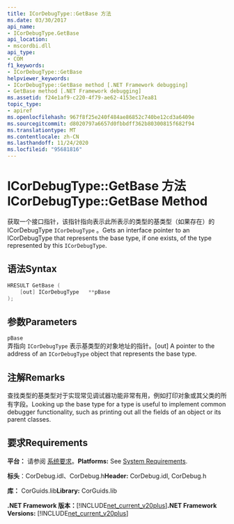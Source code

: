 ```yaml
---
title: ICorDebugType::GetBase 方法
ms.date: 03/30/2017
api_name:
- ICorDebugType.GetBase
api_location:
- mscordbi.dll
api_type:
- COM
f1_keywords:
- ICorDebugType::GetBase
helpviewer_keywords:
- ICorDebugType::GetBase method [.NET Framework debugging]
- GetBase method [.NET Framework debugging]
ms.assetid: f24e1af9-c220-4f79-ae62-4153ec17ea81
topic_type:
- apiref
ms.openlocfilehash: 967f8f25e240f484ae86852c740be12cd3a6409e
ms.sourcegitcommit: d8020797a6657d0fbbdff362b80300815f682f94
ms.translationtype: MT
ms.contentlocale: zh-CN
ms.lasthandoff: 11/24/2020
ms.locfileid: "95681816"
---
```

# <a name="icordebugtypegetbase-method"></a><span data-ttu-id="c459b-102">ICorDebugType::GetBase 方法</span><span class="sxs-lookup"><span data-stu-id="c459b-102">ICorDebugType::GetBase Method</span></span>

<span data-ttu-id="c459b-103">获取一个接口指针，该指针指向表示此所表示的类型的基类型（如果存在）的 ICorDebugType `ICorDebugType` 。</span><span class="sxs-lookup"><span data-stu-id="c459b-103">Gets an interface pointer to an ICorDebugType that represents the base type, if one exists, of the type represented by this `ICorDebugType`.</span></span>  
  
## <a name="syntax"></a><span data-ttu-id="c459b-104">语法</span><span class="sxs-lookup"><span data-stu-id="c459b-104">Syntax</span></span>  
  
```cpp  
HRESULT GetBase (  
    [out] ICorDebugType   **pBase  
);  
```  
  
## <a name="parameters"></a><span data-ttu-id="c459b-105">参数</span><span class="sxs-lookup"><span data-stu-id="c459b-105">Parameters</span></span>  

 `pBase`  
 <span data-ttu-id="c459b-106">弄指向 `ICorDebugType` 表示基类型的对象地址的指针。</span><span class="sxs-lookup"><span data-stu-id="c459b-106">[out] A pointer to the address of an `ICorDebugType` object that represents the base type.</span></span>  
  
## <a name="remarks"></a><span data-ttu-id="c459b-107">注解</span><span class="sxs-lookup"><span data-stu-id="c459b-107">Remarks</span></span>  

 <span data-ttu-id="c459b-108">查找类型的基类型对于实现常见调试器功能非常有用，例如打印对象或其父类的所有字段。</span><span class="sxs-lookup"><span data-stu-id="c459b-108">Looking up the base type for a type is useful to implement common debugger functionality, such as printing out all the fields of an object or its parent classes.</span></span>  
  
## <a name="requirements"></a><span data-ttu-id="c459b-109">要求</span><span class="sxs-lookup"><span data-stu-id="c459b-109">Requirements</span></span>  

 <span data-ttu-id="c459b-110">**平台：** 请参阅 [系统要求](../../get-started/system-requirements.md)。</span><span class="sxs-lookup"><span data-stu-id="c459b-110">**Platforms:** See [System Requirements](../../get-started/system-requirements.md).</span></span>  
  
 <span data-ttu-id="c459b-111">**标头**：CorDebug.idl、CorDebug.h</span><span class="sxs-lookup"><span data-stu-id="c459b-111">**Header:** CorDebug.idl, CorDebug.h</span></span>  
  
 <span data-ttu-id="c459b-112">**库：** CorGuids.lib</span><span class="sxs-lookup"><span data-stu-id="c459b-112">**Library:** CorGuids.lib</span></span>  
  
 <span data-ttu-id="c459b-113">**.NET Framework 版本：**[!INCLUDE[net_current_v20plus](../../../../includes/net-current-v20plus-md.md)]</span><span class="sxs-lookup"><span data-stu-id="c459b-113">**.NET Framework Versions:** [!INCLUDE[net_current_v20plus](../../../../includes/net-current-v20plus-md.md)]</span></span>
